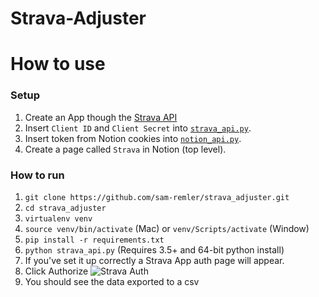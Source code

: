 # Strava-Adjuster

# How to use

### Setup 
1. Create an App though the [Strava API](https://www.strava.com/settings/api)
2. Insert `Client ID` and `Client Secret` into [`strava_api.py`](strava_api.py).
3. Insert token from Notion cookies into [`notion_api.py`](notion_api.py).
4. Create a page called `Strava` in Notion (top level).

### How to run
1. `git clone https://github.com/sam-remler/strava_adjuster.git`
2. `cd strava_adjuster`
3. `virtualenv venv`
4. `source venv/bin/activate` (Mac) or `venv/Scripts/activate` (Window)
5. `pip install -r requirements.txt`
6. `python strava_api.py` (Requires 3.5+ and 64-bit python install)
7. If you've set it up correctly a Strava App auth page will appear.
8. Click Authorize ![Strava Auth](/media/oauth.png)
9. You should see the data exported to a csv 